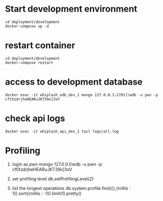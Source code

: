 # Start development environment
    cd deployment/development
    docker-compose up -d

# restart container
    cd deployment/development
    docker-compose restart

# access to development database
    docker exec -it whiplash_odb_dev_1 mongo 127.0.0.1:27017/wdb -u pwn -p cftXzdrjheHEARuJKT39x]3sV

# check api logs
    docker exec -it whiplash_api_dev_1 tail logs/all.log

# Profiling

1) login as pwn
    mongo 127.0.0.1/wdb -u pwn -p cftXzdrjheHEARuJKT39x]3sV

2) set profiling level
    db.setProfilingLevel(2)

3) list the longest operations
    db.system.profile.find({},{millis : 1}).sort({millis : -1}).limit(1).pretty()
